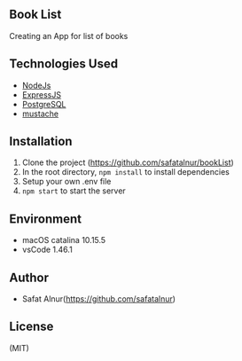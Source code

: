 ## Book List

Creating an App for list of books

## Technologies Used

* [NodeJs](https://nodejs.org/en/)
* [ExpressJS](https://expressjs.com/)
* [PostgreSQL](https://www.postgresql.org/)
* [mustache](https://github.com/janl/mustache.js)

## Installation

1. Clone the project (https://github.com/safatalnur/bookList)
2. In the root directory, ```npm install``` to install dependencies
3. Setup your own .env file
4. ```npm start``` to start the server


## Environment
* macOS catalina 10.15.5
* vsCode 1.46.1


## Author
* Safat Alnur(https://github.com/safatalnur) 

## License
(MIT)
